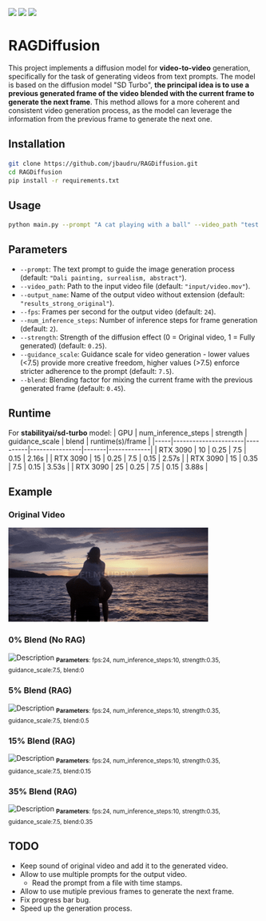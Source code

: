 <p align="left">
  <img src="https://img.shields.io/badge/Torch-EE4C2C?style=for-the-badge&logo=pytorch&logoColor=white" />
  <img src="https://img.shields.io/badge/StableDiffusion-000000?style=for-the-badge&logo=stable%20diffusion&logoColor=white" />
  <img src="https://img.shields.io/badge/Python-3776AB?style=for-the-badge&logo=python&logoColor=white" />
</p>

# RAGDiffusion

This project implements a diffusion model for **video-to-video** generation, specifically for the task of generating videos from text prompts. The model is based on the diffusion model "SD Turbo", **the principal idea is to use a previous generated frame of the video blended with the current frame to generate the next frame**. This method allows for a more coherent and consistent video generation process, as the model can leverage the information from the previous frame to generate the next one.


## Installation
```bash
git clone https://github.com/jbaudru/RAGDiffusion.git 
cd RAGDiffusion
pip install -r requirements.txt
```


## Usage
```bash
python main.py --prompt "A cat playing with a ball" --video_path "test.mov" --output_name "resutl" --fps 10 --num_inference_steps 4 --strength 0.75 --guidance_scale 7.5 --blend 0.3
```

## Parameters
- `--prompt`: The text prompt to guide the image generation process (default: `"Dali painting, surrealism, abstract"`).
- `--video_path`: Path to the input video file (default: `"input/video.mov"`).
- `--output_name`: Name of the output video without extension (default: `"results_strong_original"`).
- `--fps`: Frames per second for the output video (default: `24`).
- `--num_inference_steps`: Number of inference steps for frame generation (default: `2`).
- `--strength`: Strength of the diffusion effect (0 = Original video, 1 = Fully generated) (default: `0.25`).
- `--guidance_scale`: Guidance scale for video generation - lower values (<7.5) provide more creative freedom, higher values (>7.5) enforce stricter adherence to the prompt (default: `7.5`).
- `--blend`: Blending factor for mixing the current frame with the previous generated frame (default: `0.45`).

## Runtime
For **stabilityai/sd-turbo** model:
| GPU |  num_inference_steps | strength | guidance_scale | blend | runtime(s)/frame |
|-----|----------------------|----------|----------------|-------|-------------|
| RTX 3090 | 10 | 0.25 | 7.5 | 0.15 | 2.16s |
| RTX 3090 | 15 | 0.25 | 7.5 | 0.15 | 2.57s |
| RTX 3090 | 15 | 0.35 | 7.5 | 0.15 | 3.53s |
| RTX 3090 | 25 | 0.25 | 7.5 | 0.15 | 3.88s |



## Example

### Original Video
![Description](example/original.gif)

### 0% Blend (No RAG)
![Description](example/rag0.gif)
<sub>**Parameters**: fps:24, num_inference_steps:10, strength:0.35, guidance_scale:7.5, blend:0</sub>

### 5% Blend (RAG)
![Description](example/rag05.gif)
<sub>**Parameters**: fps:24, num_inference_steps:10, strength:0.35, guidance_scale:7.5, blend:0.5</sub>

### 15% Blend (RAG)
![Description](example/rag15.gif)
<sub>**Parameters**: fps:24, num_inference_steps:10, strength:0.35, guidance_scale:7.5, blend:0.15</sub>

### 35% Blend (RAG)
![Description](example/rag35.gif)
<sub>**Parameters**: fps:24, num_inference_steps:10, strength:0.35, guidance_scale:7.5, blend:0.35</sub>

## TODO
- Keep sound of original video and add it to the generated video.
- Allow to use multiple prompts for the output video.
  - Read the prompt from a file with time stamps.
- Allow to use mutiple previous frames to generate the next frame.
- Fix progress bar bug.
- Speed up the generation process.